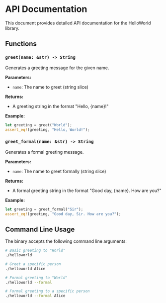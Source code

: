 # API Documentation

This document provides detailed API documentation for the HelloWorld library.

## Functions

### `greet(name: &str) -> String`

Generates a greeting message for the given name.

**Parameters:**
- `name`: The name to greet (string slice)

**Returns:**
- A greeting string in the format "Hello, {name}!"

**Example:**
```rust
let greeting = greet("World");
assert_eq!(greeting, "Hello, World!");
```

### `greet_formal(name: &str) -> String`

Generates a formal greeting message.

**Parameters:**
- `name`: The name to greet formally (string slice)

**Returns:**
- A formal greeting string in the format "Good day, {name}. How are you?"

**Example:**
```rust
let greeting = greet_formal("Sir");
assert_eq!(greeting, "Good day, Sir. How are you?");
```

## Command Line Usage

The binary accepts the following command line arguments:

```bash
# Basic greeting to "World"
./helloworld

# Greet a specific person
./helloworld Alice

# Formal greeting to "World"
./helloworld --formal

# Formal greeting to a specific person
./helloworld --formal Alice
```
